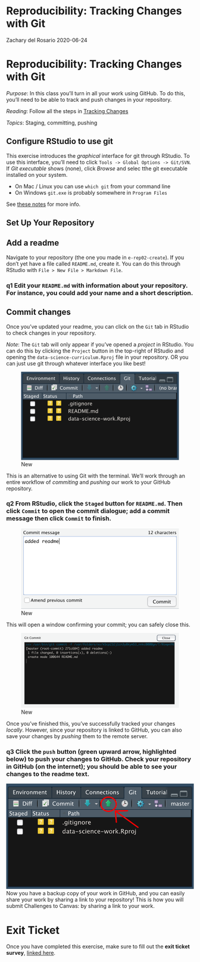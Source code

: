 Reproducibility: Tracking Changes with Git
================
Zachary del Rosario
2020-06-24

# Reproducibility: Tracking Changes with Git

*Purpose*: In this class you’ll turn in all your work using GitHub. To
do this, you’ll need to be able to track and push changes in your
repository.

*Reading*: Follow all the steps in [Tracking
Changes](https://swcarpentry.github.io/git-novice/04-changes/index.html)

*Topics*: Staging, committing, pushing

## Configure RStudio to use git

<!-- -------------------------------------------------- -->

This exercise introduces the *graphical* interface for git through
RStudio. To use this interface, you’ll need to click
`Tools -> Global Options -> Git/SVN`. If *Git executable* shows (none),
click *Browse* and selec tthe git executable installed on your system.

- On Mac / Linux you can use `which git` from your command line
- On Windows `git.exe` is probably somewhere in `Program Files`

See [these
notes](https://jennybc.github.io/2014-05-12-ubc/ubc-r/session03_git.html)
for more info.

## Set Up Your Repository

<!-- -------------------------------------------------- -->

## Add a readme

<!-- ------------------------- -->

Navigate to your repository (the one you made in `e-rep02-create`). If
you don’t yet have a file called `README.md`, create it. You can do this
through RStudio with `File > New File > Markdown File`.

### **q1** Edit your `README.md` with information about your repository. For instance, you could add your name and a short description.

## Commit changes

<!-- ------------------------- -->

Once you’ve updated your readme, you can click on the `Git` tab in
RStudio to check changes in your repository.

*Note*: The `Git` tab will only appear if you’ve opened a *project* in
RStudio. You can do this by clicking the `Project` button in the
top-right of RStudio and opening the `data-science-curriculum.Rproj`
file in your repository. OR you can just use git through whatever
interface you like best!

<figure>
<img src="./images/rep03-git.png" alt="New" />
<figcaption aria-hidden="true">New</figcaption>
</figure>

This is an alternative to using Git with the terminal. We’ll work
through an entire workflow of *commiting* and *pushing* our work to your
GitHub repository.

### **q2** From RStudio, click the `Staged` button for `README.md`. Then click `Commit` to open the commit dialogue; add a commit message then click `Commit` to finish.

<figure>
<img src="./images/rep03-commit.png" alt="New" />
<figcaption aria-hidden="true">New</figcaption>
</figure>

This will open a window confirming your commit; you can safely close
this.

<figure>
<img src="./images/rep03-commit-msg.png" alt="New" />
<figcaption aria-hidden="true">New</figcaption>
</figure>

Once you’ve finished this, you’ve successfully tracked your changes
*locally*. However, since your repository is linked to GitHub, you can
also save your changes by *pushing* them to the remote server.

### **q3** Click the `push` button (green upward arrow, highlighted below) to push your changes to GitHub. Check your repository in GitHub (on the internet); you should be able to see your changes to the readme text.

![New](./images/rep03-push.png) Now you have a backup copy of your work
in GitHub, and you can easily share your work by sharing a link to your
repository! This is how you will submit Challenges to Canvas: by sharing
a link to your work.

<!-- include-exit-ticket -->

# Exit Ticket

<!-- -------------------------------------------------- -->

Once you have completed this exercise, make sure to fill out the **exit
ticket survey**, [linked
here](https://docs.google.com/forms/d/e/1FAIpQLSeuq2LFIwWcm05e8-JU84A3irdEL7JkXhMq5Xtoalib36LFHw/viewform?usp=pp_url&entry.693978880=e-rep03-track-assignment.Rmd).
